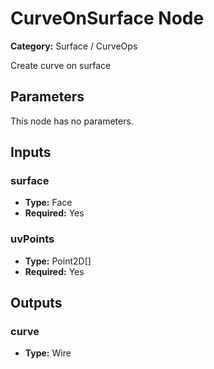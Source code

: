 
# CurveOnSurface Node

**Category:** Surface / CurveOps

Create curve on surface

## Parameters

This node has no parameters.

## Inputs


### surface
- **Type:** Face
- **Required:** Yes



### uvPoints
- **Type:** Point2D[]
- **Required:** Yes



## Outputs


### curve
- **Type:** Wire





